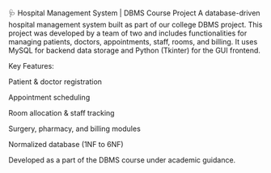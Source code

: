 🩺 Hospital Management System | DBMS Course Project
A database-driven hospital management system built as part of our college DBMS project. This project was developed by a team of two and includes functionalities for managing patients, doctors, appointments, staff, rooms, and billing. It uses MySQL for backend data storage and Python (Tkinter) for the GUI frontend.

Key Features:

Patient & doctor registration

Appointment scheduling

Room allocation & staff tracking

Surgery, pharmacy, and billing modules

Normalized database (1NF to 6NF)

Developed as a part of the DBMS course under academic guidance.
